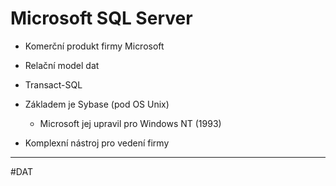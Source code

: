 # Microsoft SQL Server

- Komerční produkt firmy Microsoft
- Relační model dat
- Transact-SQL

- Základem je Sybase (pod OS Unix)
	- Microsoft jej upravil pro Windows NT (1993)

- Komplexní nástroj pro vedení firmy


---

#DAT 